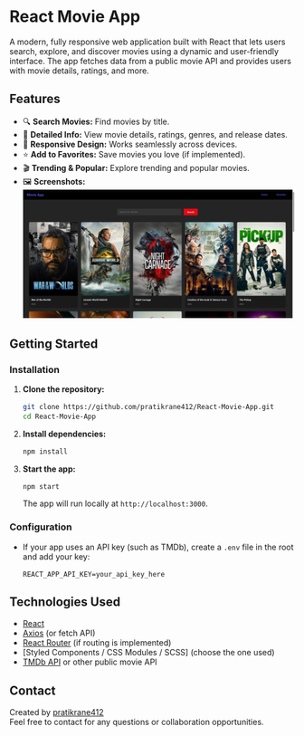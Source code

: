 # React Movie App

A modern, fully responsive web application built with React that lets users search, explore, and discover movies using a dynamic and user-friendly interface. The app fetches data from a public movie API and provides users with movie details, ratings, and more.

## Features

- 🔍 **Search Movies:** Find movies by title.
- 📄 **Detailed Info:** View movie details, ratings, genres, and release dates.
- 📱 **Responsive Design:** Works seamlessly across devices.
- ⭐ **Add to Favorites:** Save movies you love (if implemented).
- 🎬 **Trending & Popular:** Explore trending and popular movies.
- 🖼️ **Screenshots:**  
  ![Homepage](public/screenshots/homepage.png) 

## Getting Started

### Installation

1. **Clone the repository:**
   ```bash
   git clone https://github.com/pratikrane412/React-Movie-App.git
   cd React-Movie-App
   ```

2. **Install dependencies:**
   ```bash
   npm install
   ```

3. **Start the app:**
   ```bash
   npm start
   ```
   The app will run locally at `http://localhost:3000`.

### Configuration

- If your app uses an API key (such as TMDb), create a `.env` file in the root and add your key:
  ```
  REACT_APP_API_KEY=your_api_key_here
  ```

## Technologies Used

- [React](https://react.dev/)
- [Axios](https://axios-http.com/) (or fetch API)
- [React Router](https://reactrouter.com/) (if routing is implemented)
- [Styled Components / CSS Modules / SCSS] (choose the one used)
- [TMDb API](https://www.themoviedb.org/documentation/api) or other public movie API


## Contact

Created by [pratikrane412](https://github.com/pratikrane412)  
Feel free to contact for any questions or collaboration opportunities.
